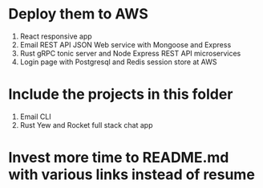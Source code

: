 # Deploy them to AWS

1. React responsive app
2. Email REST API JSON Web service with Mongoose and Express
3. Rust gRPC tonic server and Node Express REST API microservices
4. Login page with Postgresql and Redis session store at AWS

# Include the projects in this folder

1. Email CLI
2. Rust Yew and Rocket full stack chat app

# Invest more time to README.md with various links instead of resume
